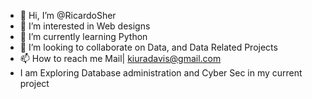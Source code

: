 - 👋 Hi, I’m @RicardoSher
- 👀 I’m interested in Web designs 
- 🌱 I’m currently learning Python
- 💞️ I’m looking to collaborate on Data, and Data Related Projects
- 📫 How to reach me Mail| kiuradavis@gmail.com
- I am Exploring Database administration and Cyber Sec in my current project

<!---
RicardoSher/RicardoSher is a ✨ special ✨ repository because its `README.md` (this file) appears on your GitHub profile.
You can click the Preview link to take a look at your changes.
--->
